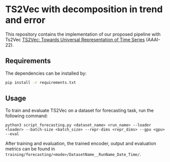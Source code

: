 # TS2Vec with decomposition in trend and error

This repository contains the implementation of our proposed pipeline with Ts2Vec [TS2Vec: Towards Universal Representation of Time Series](https://arxiv.org/abs/2106.10466) (AAAI-22). 

## Requirements

The dependencies can be installed by:
```bash
pip install -r requirements.txt
```

## Usage

To train and evaluate TS2Vec on a dataset for forecasting task, run the following command:

```train & evaluate
python3 script_forecasting.py <dataset_name> <run_name> --loader <loader> --batch-size <batch_size> --repr-dims <repr_dims> --gpu <gpu> --eval
```

After training and evaluation, the trained encoder, output and evaluation metrics can be found in `training/forecasting/<mode>/DatasetName__RunName_Date_Time/`. 

